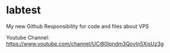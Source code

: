# labtest
My new Github Responsibility for code and files about VPS

Youtube Channel: https://www.youtube.com/channel/UCi80Ipndm3QovIn5XisUz3g
